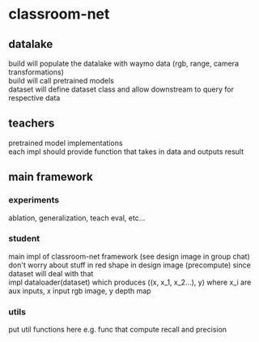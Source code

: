 # classroom-net

## datalake
build will populate the datalake with waymo data (rgb, range, camera transformations) \
build will call pretrained models \
dataset will define dataset class and allow downstream to query for respective data

## teachers
pretrained model implementations \
each impl should provide function that takes in data and outputs result

## main framework
### experiments
ablation, generalization, teach eval, etc...

### student
main impl of classroom-net framework (see design image in group chat) \
don't worry about stuff in red shape in design image (precompute) since dataset will deal with that \
impl dataloader(dataset) which produces ((x, x_1, x_2...), y) where x_i are aux inputs, x input rgb image, y depth map

### utils
put util functions here e.g. func that compute recall and precision
